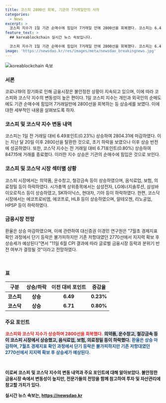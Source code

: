 ```yaml
---
title: 코스피 2800선 회복, 기관의 7거래일만의 사자
categories:
  - News
excerpt: >
  코스피 지수가 1일 기관 순매수에 힘입어 7거래일 만에 2800선을 회복했다. 코스피는 6.49포인트(0.23%) 오른 2804.31에 장을 마치며 2800선을 탈환했다. 유가증권시장에서는 기관이 539억원을 순매수했고, 삼성전자 등이 상승했으나 음식료업 등은 하락했다. 코스닥 지수는 0.80% 상승하여 847.15에 거래를 마쳤고, 원·달러 환율은 2.6원 상승한 1379.3원으로 마감했다. 대신증권 이경민 연구원은 상승세가 예상되며, 금융시장 등락과 분위기 반전 여부가 결정될 것으로 전망했다.
feature_text: >
  ## koreablockchain 실시간 뉴스 속보입니다.

  코스피 지수가 1일 기관 순매수에 힘입어 7거래일 만에 2800선을 회복했다. 코스피는 6.49포인트(0.23%) 오른 2804.31에 장을 마치며 2800선을 탈환했다. 유가증권시장에서는 기관이 539억원을 순매수했고, 삼성전자 등이 상승했으나 음식료업 등은 하락했다. 코스닥 지수는 0.80% 상승하여 847.15에 거래를 마쳤고, 원·달러 환율은 2.6원 상승한 1379.3원으로 마감했다. 대신증권 이경민 연구원은 상승세가 예상되며, 금융시장 등락과 분위기 반전 여부가 결정될 것으로 전망했다.
image: 'https://newsdao.kr/res/images/meta/newsdao_breakingnews.jpg'
---
```


<p><img src="https://newsdao.kr/res/images/meta/newsdao_breakingnews.jpg" alt="koreablockchain 속보" /></p>

<h3>서론</h3>

<p>코로나19의 장기화로 인해 금융시장은 불안정한 상황이 지속되고 있으며, 이에 따라 코스피와 코스닥 지수의 변동성이 높은 편이다. 1일 코스피 지수는 개인과 외국인의 순매도에도 기관 순매수에 힘입어 7거래일만에 2800선을 회복하는 등 상승세를 보였다. 이에 대한 세부적인 내용을 살펴보도록 하자.</p>

<h3>코스피 및 코스닥 지수 변동 내역</h3>

<p>코스피는 1일 전 거래일 대비 6.49포인트(0.23%) 상승하여 2804.31에 마감하였다. 이는 지난 달 20일 이후 2800선을 탈환한 것으로, 초기 하락을 보였으나 이후 상승 반전에 성공하였다. 또한, 코스닥 지수는 전 거래일 대비 6.71포인트(0.80%) 상승하여 847.15에 거래를 종료했다. 이러한 지수 상승은 기관의 순매수에 힘입은 것으로 보인다.</p>

<h3>코스피 및 코스닥 시장 섹터별 상황</h3>

<p>코스피 시장에서는 의약품, 운수창고, 철강금속 등이 상승하였으며, 음식료업, 보험, 의료정밀 등이 하락하였다. 시가총액 상위종목에서는 삼성전자, LG에너지솔루션, 삼성바이오로직스 등이 상승하였고, SK하이닉스, 현대차, 기아 등이 하락하였다. 한편, 코스닥 시장에서는 에코프로비엠, 에코프로, HLB 등이 상승하였으며, 알테오젠, 리노공업, HPSP 등이 하락하였다.</p>

<h3>금융시장 전망</h3>

<p>환율은 상승 마감하였으며, 이에 관련하여 대신증권 이경민 연구원은 "7월초 경제지표 확인 과정에서 단기 등락은 불가피하지만 기존 저항대였던 2770선에서 지지력 확보 후 상승세가 예상된다"면서 "11일 6월 CPI 결과에 따라 글로벌 금융시장 등락과 분위기 반전 여부가 결정될 것"이라고 전망하였다.</p>

<p data-ke-size="size16">&nbsp;</p>

<h3>표</h3>

<table>
<thead>
<tr>
<th>구분</th>
<th>상승/하락</th>
<th>이전 대비 포인트</th>
<th>증감율</th>
</tr>
</thead>
<tbody>
<tr>
<td style="text-align: center; height: 17px;"><b>코스피</b></td>
<td style="text-align: center; height: 17px;"><b>상승</b></td>
<td style="text-align: center; height: 17px;"><b>6.49</b></td>
<td style="text-align: center; height: 17px;"><b>0.23%</b></td>
</tr>
<tr>
<td style="text-align: center; height: 17px;"><b>코스닥</b></td>
<td style="text-align: center; height: 17px;"><b>상승</b></td>
<td style="text-align: center; height: 17px;"><b>6.71</b></td>
<td style="text-align: center; height: 17px;"><b>0.80%</b></td>
</tr>
</tbody>
</table>

<h3>주요 포인트</h3>

<p><b><span style="color: #ee2323;">코스피와 코스닥 지수가 상승하며 2800선을 회복했다.</span></b>
<b><span style="background-color: #21538527;">의약품, 운수창고, 철강금속 등이 코스피 시장에서 상승했고, 음식료업, 보험, 의료정밀 등이 하락했다.</span></b>
<b><span style="color: #1a5490;">환율은 상승 마감하며, 7월초 경제지표 확인 과정에서 단기 등락은 불가피하지만 기존 저항대였던 2770선에서 지지력 확보 후 상승세가 예상된다.</span><b></p>

<p data-ke-size="size16">&nbsp;</p>

<p>이로써 코스피 및 코스닥 지수의 변동 내역과 주요 포인트에 대해 알아보았다. 불안정한 금융시장 속에서 변동성이 높지만, 전문가들의 전망을 함께 참고하여 투자 및 자산관리에 참고할 가치가 있다.</p>
실시간 뉴스 속보는, <a href="https://newsdao.kr" rel="dofollow">https://newsdao.kr</a>


